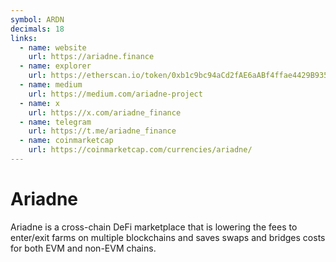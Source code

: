 ```yaml
---
symbol: ARDN
decimals: 18
links:
  - name: website
    url: https://ariadne.finance
  - name: explorer
    url: https://etherscan.io/token/0xb1c9bc94aCd2fAE6aABf4ffae4429B93512a81D2
  - name: medium
    url: https://medium.com/ariadne-project
  - name: x
    url: https://x.com/ariadne_finance
  - name: telegram
    url: https://t.me/ariadne_finance
  - name: coinmarketcap
    url: https://coinmarketcap.com/currencies/ariadne/
---
```


# Ariadne

Ariadne is a cross-chain DeFi marketplace that is lowering the fees to enter/exit farms on multiple blockchains and saves swaps and bridges costs for both EVM and non-EVM chains.
